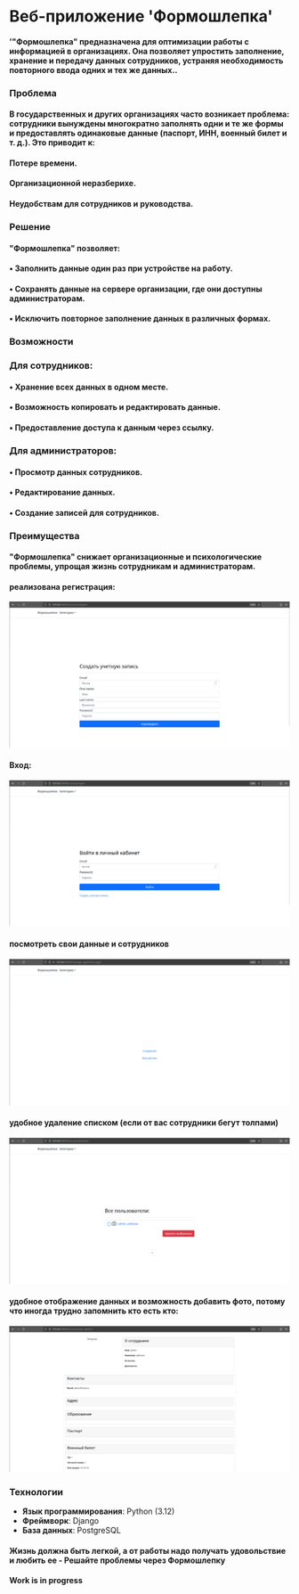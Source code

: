 # Веб-приложение 'Формошлепка'
#### '"Формошлепка" предназначена для оптимизации работы с информацией в организациях. Она позволяет упростить заполнение, хранение и передачу данных сотрудников, устраняя необходимость повторного ввода одних и тех же данных..
### Проблема

#### В государственных и других организациях часто возникает проблема: сотрудники вынуждены многократно заполнять одни и те же формы и предоставлять одинаковые данные (паспорт, ИНН, военный билет и т. д.). Это приводит к:

#### Потере времени.
#### Организационной неразберихе.
#### Неудобствам для сотрудников и руководства.
### Решение
#### "Формошлепка" позволяет:

#### • Заполнить данные один раз при устройстве на работу.
#### • Сохранять данные на сервере организации, где они доступны администраторам.
#### • Исключить повторное заполнение данных в различных формах.
### Возможности
### Для сотрудников:

#### • Хранение всех данных в одном месте.
#### • Возможность копировать и редактировать данные.
#### • Предоставление доступа к данным через ссылку.

### Для администраторов:

#### • Просмотр данных сотрудников.
#### • Редактирование данных.
#### • Создание записей для сотрудников.
### Преимущества

#### "Формошлепка" снижает организационные и психологические проблемы, упрощая жизнь сотрудникам и администраторам.
#### реализована регистрация:
![img.png](img.png)
#### Вход:
![img_1.png](img_1.png)
#### посмотреть свои данные и сотрудников
#### ![img_3.png](img_3.png)
#### удобное удаление списком (если от вас сотрудники бегут толпами)
![img_4.png](img_4.png)
#### удобное отображение данных и возможность добавить фото, потому что иногда трудно запомнить кто есть кто:
![img_5.png](img_5.png)
### Технологии
- **Язык программирования**: Python (3.12)
- **Фреймворк**: Django
- **База данных**: PostgreSQL
#### Жизнь должна быть легкой, а от работы надо получать удовольствие и любить ее - Решайте проблемы через Формошлепку
#### Work is in progress